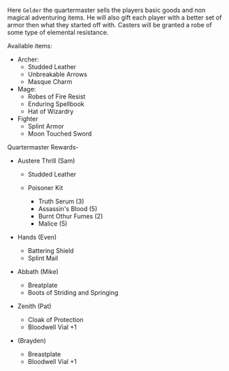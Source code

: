 Here `Gelder` the quartermaster sells the players basic goods and non magical adventuring items. He will also gift each player with a better set of armor then what they started off with. Casters will be granted a robe of some type of elemental resistance.

Available items:

- Archer:
  - Studded Leather
  - Unbreakable Arrows
  - Masque Charm
- Mage:
  - Robes of Fire Resist
  - Enduring Spellbook
  - Hat of Wizardry
- Fighter
  - Splint Armor
  - Moon Touched Sword

Quartermaster Rewards-

- Austere Thrill (Sam)

  - Studded Leather
  - Poisoner Kit

    - Truth Serum (3)
    - Assassin's Blood (5)
    - Burnt Othur Fumes (2)
    - Malice (5)
- Hands (Even)

  - Battering Shield
  - Splint Mail
- Abbath (Mike)

  - Breatplate
  - Boots of Striding and Springing
- Zenith (Pat)

  - Cloak of Protection
  - Bloodwell Vial +1
- (Brayden)

  - Breastplate
  - Bloodwell Vial +1
